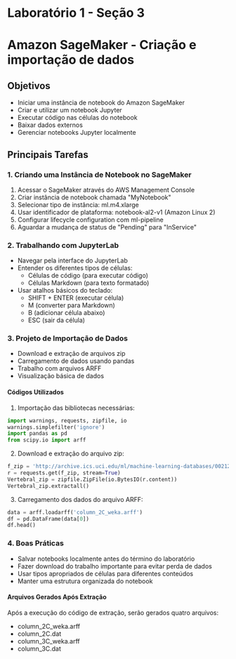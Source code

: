 # Laboratório 1 - Seção 3
# Amazon SageMaker - Criação e importação de dados

## Objetivos 
- Iniciar uma instância de notebook do Amazon SageMaker
- Criar e utilizar um notebook Jupyter
- Executar código nas células do notebook
- Baixar dados externos
- Gerenciar notebooks Jupyter localmente

## Principais Tarefas

### 1. Criando uma Instância de Notebook no SageMaker
1. Acessar o SageMaker através do AWS Management Console
2. Criar instância de notebook chamada "MyNotebook"
3. Selecionar tipo de instância: ml.m4.xlarge
4. Usar identificador de plataforma: notebook-al2-v1 (Amazon Linux 2)
5. Configurar lifecycle configuration com ml-pipeline
6. Aguardar a mudança de status de "Pending" para "InService"

### 2. Trabalhando com JupyterLab
- Navegar pela interface do JupyterLab
- Entender os diferentes tipos de células:
  - Células de código (para executar código)
  - Células Markdown (para texto formatado)
- Usar atalhos básicos do teclado:
  - SHIFT + ENTER (executar célula)
  - M (converter para Markdown)
  - B (adicionar célula abaixo)
  - ESC (sair da célula)

### 3. Projeto de Importação de Dados
- Download e extração de arquivos zip
- Carregamento de dados usando pandas
- Trabalho com arquivos ARFF
- Visualização básica de dados

#### Códigos Utilizados

1. Importação das bibliotecas necessárias:
```python
import warnings, requests, zipfile, io
warnings.simplefilter('ignore')
import pandas as pd
from scipy.io import arff
```

2. Download e extração do arquivo zip:
```python
f_zip = 'http://archive.ics.uci.edu/ml/machine-learning-databases/00212/vertebral_column_data.zip'
r = requests.get(f_zip, stream=True)
Vertebral_zip = zipfile.ZipFile(io.BytesIO(r.content))
Vertebral_zip.extractall()
```

3. Carregamento dos dados do arquivo ARFF:
```python
data = arff.loadarff('column_2C_weka.arff')
df = pd.DataFrame(data[0])
df.head()
```

### 4. Boas Práticas
- Salvar notebooks localmente antes do término do laboratório
- Fazer download do trabalho importante para evitar perda de dados
- Usar tipos apropriados de células para diferentes conteúdos
- Manter uma estrutura organizada do notebook

#### Arquivos Gerados Após Extração
Após a execução do código de extração, serão gerados quatro arquivos:
- column_2C_weka.arff
- column_2C.dat
- column_3C_weka.arff 
- column_3C.dat